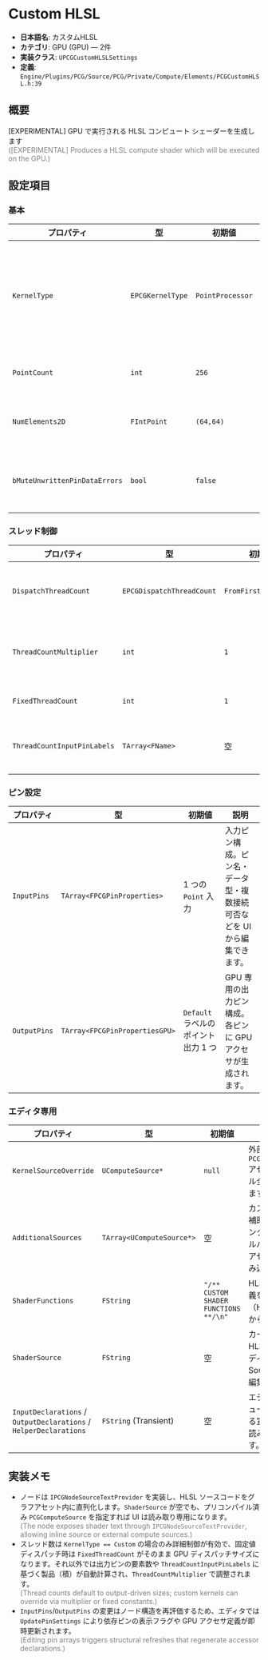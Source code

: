 # Custom HLSL

- **日本語名**: カスタムHLSL
- **カテゴリ**: GPU (GPU) — 2件
- **実装クラス**: `UPCGCustomHLSLSettings`
- **定義**: `Engine/Plugins/PCG/Source/PCG/Private/Compute/Elements/PCGCustomHLSL.h:39`

## 概要

[EXPERIMENTAL] GPU で実行される HLSL コンピュート シェーダーを生成します<br><span style='color:gray'>([EXPERIMENTAL] Produces a HLSL compute shader which will be executed on the GPU.)</span>

## 設定項目

### 基本

| プロパティ | 型 | 初期値 | 説明 |
| --- | --- | --- | --- |
| `KernelType` | `EPCGKernelType` | `PointProcessor` | カーネルの役割を選択します。ポイント処理／生成、テクスチャ処理／生成、カスタムから選択でき、対応するピン型やスレッド計算式が変わります。 |
| `PointCount` | `int` | `256` | `KernelType == PointGenerator` のときに生成するポイント数。 |
| `NumElements2D` | `FIntPoint` | `(64,64)` | `KernelType == TextureGenerator` のときに生成するテクスチャ解像度。 |
| `bMuteUnwrittenPinDataErrors` | `bool` | `false` | GPU カーネルが出力ピンのデータを書き込まない場合のエラーログを抑制します。 |

### スレッド制御

| プロパティ | 型 | 初期値 | 説明 |
| --- | --- | --- | --- |
| `DispatchThreadCount` | `EPCGDispatchThreadCount` | `FromFirstOutputPin` | `KernelType == Custom` のときのディスパッチ計算方法。固定値、出力ピン由来、ピン積算などから選びます。 |
| `ThreadCountMultiplier` | `int` | `1` | ディスパッチスレッド数に掛けられる倍率。`DispatchThreadCount` が固定値以外のカスタム時のみ有効です。 |
| `FixedThreadCount` | `int` | `1` | `DispatchThreadCount == Fixed` で使用するスレッド数。 |
| `ThreadCountInputPinLabels` | `TArray<FName>` | 空 | `DispatchThreadCount == FromProductOfInputPins` のとき、掛け合わせ対象となる入力ピン名リスト。 |

### ピン設定

| プロパティ | 型 | 初期値 | 説明 |
| --- | --- | --- | --- |
| `InputPins` | `TArray<FPCGPinProperties>` | 1 つの `Point` 入力 | 入力ピン構成。ピン名・データ型・複数接続可否などを UI から編集できます。 |
| `OutputPins` | `TArray<FPCGPinPropertiesGPU>` | `Default` ラベルのポイント出力 1 つ | GPU 専用の出力ピン構成。各ピンに GPU アクセサが生成されます。 |

### エディタ専用

| プロパティ | 型 | 初期値 | 説明 |
| --- | --- | --- | --- |
| `KernelSourceOverride` | `UComputeSource*` | `null` | 外部の `PCGComputeSource` アセットでカーネル全体を置き換えます。 |
| `AdditionalSources` | `TArray<UComputeSource*>` | 空 | カスタム HLSL の補助ソース群。インクルードするヘルパー関数を外部アセットとして読み込みます。 |
| `ShaderFunctions` | `FString` | `"/** CUSTOM SHADER FUNCTIONS **/\n"` | HLSL 補助関数定義を保持します（HLSL エディタから編集）。 |
| `ShaderSource` | `FString` | 空 | カーネル本体の HLSL コード。エディタ内の HLSL Source Editor で編集します。 |
| `InputDeclarations` / `OutputDeclarations` / `HelperDeclarations` | `FString` (Transient) | 空 | エディタのプレビュー用に生成される宣言テキスト。読み取り専用です。 |

## 実装メモ

- ノードは `IPCGNodeSourceTextProvider` を実装し、HLSL ソースコードをグラフアセット内に直列化します。`ShaderSource` が空でも、プリコンパイル済み `PCGComputeSource` を指定すれば UI は読み取り専用になります。<br><span style='color:gray'>(The node exposes shader text through `IPCGNodeSourceTextProvider`, allowing inline source or external compute sources.)</span>
- スレッド数は `KernelType == Custom` の場合のみ詳細制御が有効で、固定値ディスパッチ時は `FixedThreadCount` がそのまま GPU ディスパッチサイズになります。それ以外では出力ピンの要素数や `ThreadCountInputPinLabels` に基づく製品（積）が自動計算され、`ThreadCountMultiplier` で調整されます。<br><span style='color:gray'>(Thread counts default to output-driven sizes; custom kernels can override via multiplier or fixed constants.)</span>
- `InputPins`/`OutputPins` の変更はノード構造を再評価するため、エディタでは `UpdatePinSettings` により依存ピンの表示フラグや GPU アクセサ定義が即時更新されます。<br><span style='color:gray'>(Editing pin arrays triggers structural refreshes that regenerate accessor declarations.)</span>
